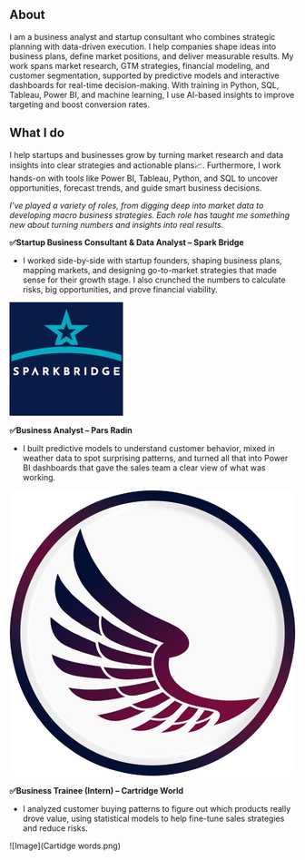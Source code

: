 ## About
I am a business analyst and startup consultant who combines strategic planning with data-driven execution. I help companies shape ideas into business plans, define market positions, and deliver measurable results.
My work spans market research, GTM strategies, financial modeling, and customer segmentation, supported by predictive models and interactive dashboards for real-time decision-making. With training in Python, SQL, Tableau, Power BI, and machine learning, I use AI-based insights to improve targeting and boost conversion rates.

## What I do
I help startups and businesses grow by turning market research and data insights into clear strategies and actionable plans📈. Furthermore, I work hands-on with tools like Power BI, Tableau, Python, and SQL to uncover opportunities, forecast trends, and guide smart business decisions.

*I’ve played a variety of roles, from digging deep into market data to developing macro business strategies. Each role has taught me something new about turning numbers and insights into real results.*

**✅Startup Business Consultant & Data Analyst – Spark Bridge**
- I worked side-by-side with startup founders, shaping business plans, mapping markets, and designing go-to-market strategies that made sense for their growth stage. I also crunched the numbers to calculate risks, big opportunities, and prove financial viability.

![Image](sparkbridge.jpeg)

**✅Business Analyst – Pars Radin**
- I built predictive models to understand customer behavior, mixed in weather data to spot surprising patterns, and turned all that into Power BI dashboards that gave the sales team a clear view of what was working.

![Image](Parsradin.jpg)

**✅Business Trainee (Intern) – Cartridge World**
- I analyzed customer buying patterns to figure out which products really drove value, using statistical models to help fine-tune sales strategies and reduce risks.

![Image](Cartidge words.png)
